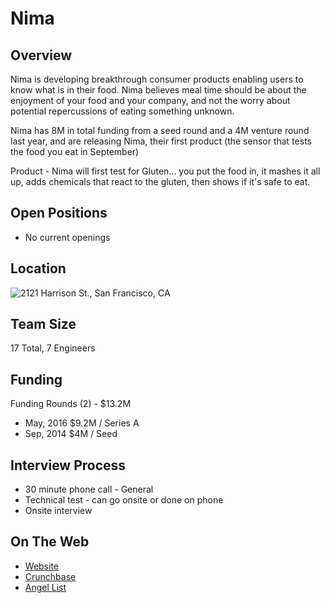 # Nima
## Overview
Nima is developing breakthrough consumer products enabling users to know what is in their food. Nima believes meal time should be about the enjoyment of your food and your company, and not the worry about potential repercussions of eating something unknown.

Nima has 8M in total funding from a seed round and a 4M venture round last year, and are releasing Nima, their first product (the sensor that tests the food you eat in September)

Product - Nima will first test for Gluten... you put the food in, it mashes it all up, adds chemicals that react to the gluten, then shows if it's safe to eat.

## Open Positions
+ No current openings

## Location
![2121 Harrison St., San Francisco, CA](https://maps.googleapis.com/maps/api/staticmap?center=2121+Harrison+St.,+San+Francisco,+CA&zoom=13&scale=false&size=600x300&maptype=roadmap&format=png&visual_refresh=true&markers=size:mid%7Ccolor:0xff0000%7Clabel:%7C2121+Harrison+St,+San+Francisco,+CA)  

## Team Size
17 Total, 7 Engineers

## Funding
Funding Rounds (2) - $13.2M
+ May, 2016	$9.2M / Series A
+ Sep, 2014	$4M / Seed

## Interview Process
+ 30 minute phone call - General
+ Technical test - can go onsite or done on phone
+ Onsite interview

## On The Web
+ [Website](https://www.nimasensor.com/)
+ [Crunchbase](https://www.crunchbase.com/organization/6sensor-labs#/entity)
+ [Angel List](https://angel.co/nimalabs)
